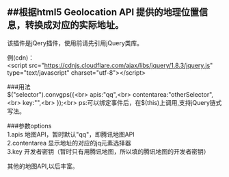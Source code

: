 ##根据html5 Geolocation API 提供的地理位置信息，转换成对应的实际地址。<br>
----

该插件是jQery插件，使用前请先引用jQuery类库。<br>

例(cdn)：<br>
\<script src="https://cdnjs.cloudflare.com/ajax/libs/jquery/1.8.3/jquery.js" type="text/javascript" charset="utf-8">\</script> <br>

###用法<br>
$("selector").convgps({<br>
  apis:"qq",<br>
  contentarea:"otherSelector",<br>
  key:"",<br>
});<br>
ps:可以绑定事件后，在$(this)上调用,支持jQuery链式写法。<br>

###参数options<br>
1.apis 地图API，暂时默认"qq"，即腾讯地图API<br>
2.contentarea 显示地址的对应的jq元素选择器<br>
3.key 开发者密钥（暂时只有用腾讯地图，所以填的腾讯地图的开发者密钥）<br>

其他的地图API,以后丰富。<br>
